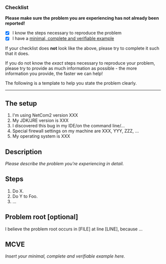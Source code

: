 ### Checklist
    
**Please make sure the problem you are experiencing has not already been reported!**
    
- [x] I know the steps necessary to reproduce the problem
- [x] I have a [minimal, complete and verifiable example](https://stackoverflow.com/help/mcve)
    
If your checklist does **not** look like the above, please try to complete it such that it does.
    
If you do not know the _exact_ steps necessary to reproduce your problem, please try to provide as
much information as possible - the more information you provide, the faster we can help!
    
The following is a template to help you state the problem clearly.
    
---
    
## The setup
    
1. I'm using NetCom2 version XXX
2. My JDK/JRE version is XXX
3. I discovered this bug in my IDE/on the command line/...
4. Special firewall settings on my machine are XXX, YYY, ZZZ, ...
5. My operating system is XXX
    
## Description
    
_Please describe the problem you're experiencing in detail._
    
## Steps
    
1. Do X.
2. Do Y to Foo.
3. ...
    
## Problem root \[optional\]
I believe the problem root occurs in \[FILE\] at line \[LINE\], because ...
    
## MCVE
    
_Insert your minimal, complete and verifiable example here._